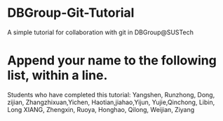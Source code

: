 # DBGroup-Git-Tutorial
A simple tutorial for collaboration with git in DBGroup@SUSTech

# Append your name to the following list, within a line.

Students who have completed this tutorial: Yangshen, Runzhong, Dong, zijian, Zhangzhixuan,Yichen, Haotian,jiahao,Yijun, Yujie,Qinchong, Libin, Long XIANG, Zhengxin, Ruoya, Honghao, Qilong, Weijian, Ziyang
